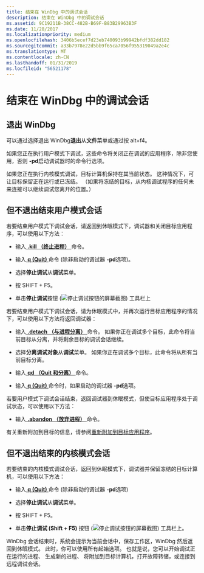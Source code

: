 ```yaml
---
title: 结束在 WinDbg 中的调试会话
description: 结束在 WinDbg 中的调试会话
ms.assetid: 9C19211B-38CC-482B-B69F-B83B29963B3F
ms.date: 11/28/2017
ms.localizationpriority: medium
ms.openlocfilehash: 3406b5ecef7d23eb740093b99942bfdf382dd182
ms.sourcegitcommit: a33b7978e22d5bb9f65ca7056f955319049a2e4c
ms.translationtype: MT
ms.contentlocale: zh-CN
ms.lasthandoff: 01/31/2019
ms.locfileid: "56521178"
---
```

# <a name="ending-a-debugging-session-in-windbg"></a>结束在 WinDbg 中的调试会话


## <a name="span-idexitingwindbgspanspan-idexitingwindbgspanspan-idexitingwindbgspanexiting-windbg"></a><span id="Exiting_WinDbg"></span><span id="exiting_windbg"></span><span id="EXITING_WINDBG"></span>退出 WinDbg


可以通过选择退出 WinDbg**退出**从**文件**菜单或通过按 alt+f4。

如果您正在执行用户模式下调试，这些命令将关闭正在调试的应用程序，除非您使用，否则 **-pd**启动调试器时的命令行选项。

如果您正在执行内核模式调试，目标计算机保持在其当前状态。 这种情况下，可让目标保留正在运行或已冻结。 （如果将冻结的目标，从内核调试程序的任何未来连接可以继续调试您离开的位置。）

## <a name="span-idendingausermodesessionwithoutexitingspanspan-idendingausermodesessionwithoutexitingspanending-a-user-mode-session-without-exiting"></a><span id="ending_a_user_mode_session_without_exiting"></span><span id="ENDING_A_USER_MODE_SESSION_WITHOUT_EXITING"></span>但不退出结束用户模式会话


若要结束用户模式下调试会话，请返回到休眠模式下，调试器和关闭目标应用程序，可以使用以下方法：

-   输入[ **.kill （终止进程）** ](-kill--kill-process-.md)命令。

-   输入[ **q (Quit)** ](q--qq--quit-.md)命令 (除非启动的调试器 **-pd**选项)。

-   选择**停止调试**从**调试**菜单。
-   按 SHIFT + F5。

-   单击**停止调试**按钮 (![停止调试按钮的屏幕截图](images/tbstop.png)) 工具栏上

若要结束用户模式下调试会话，请为休眠模式中，并再次运行目标应用程序的情况下，可以使用以下方法将返回调试器：

-   输入[ **.detach （与进程分离）** ](-detach--detach-from-process-.md)命令。 如果你正在调试多个目标，此命令将当前目标从分离，并将剩余目标的调试会话继续。

-   选择**分离调试对象**从**调试**菜单。 如果你正在调试多个目标，此命令将从所有当前目标分离。

-   输入[ **qd （Quit 和分离）** ](qd--quit-and-detach-.md)命令。

-   输入[ **q (Quit)** ](q--qq--quit-.md)命令时，如果启动的调试器 **-pd**选项。

若要用户模式下调试会话结束，返回调试器到休眠模式，但使目标应用程序处于调试状态，可以使用以下方法：

-   输入[ **.abandon （放弃进程）** ](-abandon--abandon-process-.md)命令。

有关重新附加到目标的信息，请参阅[重新附加到目标应用程序](reattaching-to-the-target-application.md)。

## <a name="span-idendingakernel-modesessionwithoutexitingspanspan-idendingakernel-modesessionwithoutexitingspanspan-idendingakernel-modesessionwithoutexitingspanending-a-kernel-mode-session-without-exiting"></a><span id="Ending_a_Kernel-Mode_Session_Without_Exiting"></span><span id="ending_a_kernel-mode_session_without_exiting"></span><span id="ENDING_A_KERNEL-MODE_SESSION_WITHOUT_EXITING"></span>但不退出结束的内核模式会话


若要结束的内核模式调试会话，返回到休眠模式下，调试器并保留冻结的目标计算机，可以使用以下方法：

-   输入[ **q (Quit)** ](q--qq--quit-.md)命令 (除非启动的调试器 **-pd**选项)

-   选择**停止调试**从**调试**菜单。
-   按 SHIFT + F5。

-   单击**停止调试 (Shift + F5)** 按钮 (![停止调试按钮的屏幕截图](images/tbstop.png)) 工具栏上。

WinDbg 会话结束时，系统会提示为当前会话中，保存工作区，WinDbg 然后返回到休眠模式。 此时，你可以使用所有起始选项。 也就是说，您可以开始调试正在运行的进程、 生成新的进程、 将附加到目标计算机，打开故障转储，或连接到远程调试会话。

 

 





